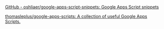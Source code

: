 
[GitHub - oshliaer/google-apps-script-snippets: Google Apps Script snippets](https://github.com/oshliaer/google-apps-script-snippets)

[thomasleplus/google-apps-scripts: A collection of useful Google Apps Scripts.](https://github.com/thomasleplus/google-apps-scripts)
